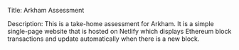 Title: Arkham Assessment

Description: This is a take-home assessment for Arkham. It is a simple single-page website that is hosted on Netlify which displays Ethereum block transactions and update automatically when there is a new block.
